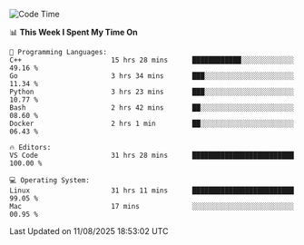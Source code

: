 
<!--START_SECTION:waka-->
![Code Time](http://img.shields.io/badge/Code%20Time-3%2C690%20hrs%2039%20mins-blue)

📊 **This Week I Spent My Time On** 

```text
💬 Programming Languages: 
C++                      15 hrs 28 mins      ████████████░░░░░░░░░░░░░   49.16 % 
Go                       3 hrs 34 mins       ███░░░░░░░░░░░░░░░░░░░░░░   11.34 % 
Python                   3 hrs 23 mins       ███░░░░░░░░░░░░░░░░░░░░░░   10.77 % 
Bash                     2 hrs 42 mins       ██░░░░░░░░░░░░░░░░░░░░░░░   08.60 % 
Docker                   2 hrs 1 min         ██░░░░░░░░░░░░░░░░░░░░░░░   06.43 % 

🔥 Editors: 
VS Code                  31 hrs 28 mins      █████████████████████████   100.00 % 

💻 Operating System: 
Linux                    31 hrs 11 mins      █████████████████████████   99.05 % 
Mac                      17 mins             ░░░░░░░░░░░░░░░░░░░░░░░░░   00.95 % 
```


 Last Updated on 11/08/2025 18:53:02 UTC
<!--END_SECTION:waka-->

